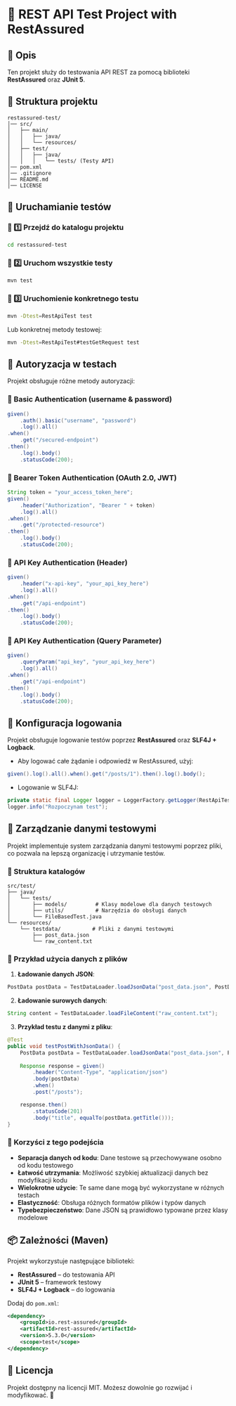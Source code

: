 # 📌 REST API Test Project with RestAssured

## 📖 Opis

Ten projekt służy do testowania API REST za pomocą biblioteki **RestAssured** oraz **JUnit 5**.

## 📂 Struktura projektu

```
restassured-test/
│── src/
│   ├── main/
│   │   ├── java/
│   │   └── resources/
│   ├── test/
│   │   ├── java/
│   │   │   └── tests/ (Testy API)
│── pom.xml
│── .gitignore
│── README.md
│── LICENSE
```

## 🚀 Uruchamianie testów

### 🔹 1️⃣ Przejdź do katalogu projektu

```bash
cd restassured-test
```

### 🔹 2️⃣ Uruchom wszystkie testy

```bash
mvn test
```

### 🔹 3️⃣ Uruchomienie konkretnego testu

```bash
mvn -Dtest=RestApiTest test
```

Lub konkretnej metody testowej:

```bash
mvn -Dtest=RestApiTest#testGetRequest test
```

## 🔐 Autoryzacja w testach

Projekt obsługuje różne metody autoryzacji:

### 🔹 Basic Authentication (username & password)

```java
given()
    .auth().basic("username", "password")
    .log().all()
.when()
    .get("/secured-endpoint")
.then()
    .log().body()
    .statusCode(200);
```

### 🔹 Bearer Token Authentication (OAuth 2.0, JWT)

```java
String token = "your_access_token_here";
given()
    .header("Authorization", "Bearer " + token)
    .log().all()
.when()
    .get("/protected-resource")
.then()
    .log().body()
    .statusCode(200);
```

### 🔹 API Key Authentication (Header)

```java
given()
    .header("x-api-key", "your_api_key_here")
    .log().all()
.when()
    .get("/api-endpoint")
.then()
    .log().body()
    .statusCode(200);
```

### 🔹 API Key Authentication (Query Parameter)

```java
given()
    .queryParam("api_key", "your_api_key_here")
    .log().all()
.when()
    .get("/api-endpoint")
.then()
    .log().body()
    .statusCode(200);
```

## 🔧 Konfiguracja logowania

Projekt obsługuje logowanie testów poprzez **RestAssured** oraz **SLF4J + Logback**.

- Aby logować całe żądanie i odpowiedź w RestAssured, użyj:

```java
given().log().all().when().get("/posts/1").then().log().body();
```

- Logowanie w SLF4J:

```java
private static final Logger logger = LoggerFactory.getLogger(RestApiTest.class);
logger.info("Rozpoczynam test");
```

## 📁 Zarządzanie danymi testowymi

Projekt implementuje system zarządzania danymi testowymi poprzez pliki, co pozwala na lepszą organizację i utrzymanie testów.

### 🔹 Struktura katalogów

```
src/test/
├── java/
│   └── tests/
│       ├── models/         # Klasy modelowe dla danych testowych
│       ├── utils/          # Narzędzia do obsługi danych
│       └── FileBasedTest.java
└── resources/
    └── testdata/          # Pliki z danymi testowymi
        ├── post_data.json
        └── raw_content.txt
```

### 🔹 Przykład użycia danych z plików

1. **Ładowanie danych JSON**:
```java
PostData postData = TestDataLoader.loadJsonData("post_data.json", PostData.class);
```

2. **Ładowanie surowych danych**:
```java
String content = TestDataLoader.loadFileContent("raw_content.txt");
```

3. **Przykład testu z danymi z pliku**:
```java
@Test
public void testPostWithJsonData() {
    PostData postData = TestDataLoader.loadJsonData("post_data.json", PostData.class);
    
    Response response = given()
        .header("Content-Type", "application/json")
        .body(postData)
        .when()
        .post("/posts");

    response.then()
        .statusCode(201)
        .body("title", equalTo(postData.getTitle()));
}
```

### 🔹 Korzyści z tego podejścia

- **Separacja danych od kodu**: Dane testowe są przechowywane osobno od kodu testowego
- **Łatwość utrzymania**: Możliwość szybkiej aktualizacji danych bez modyfikacji kodu
- **Wielokrotne użycie**: Te same dane mogą być wykorzystane w różnych testach
- **Elastyczność**: Obsługa różnych formatów plików i typów danych
- **Typebezpieczeństwo**: Dane JSON są prawidłowo typowane przez klasy modelowe

## 📦 Zależności (Maven)

Projekt wykorzystuje następujące biblioteki:

- **RestAssured** – do testowania API
- **JUnit 5** – framework testowy
- **SLF4J + Logback** – do logowania

Dodaj do `pom.xml`:

```xml
<dependency>
    <groupId>io.rest-assured</groupId>
    <artifactId>rest-assured</artifactId>
    <version>5.3.0</version>
    <scope>test</scope>
</dependency>
```

## 📜 Licencja

Projekt dostępny na licencji MIT. Możesz dowolnie go rozwijać i modyfikować. 🚀
